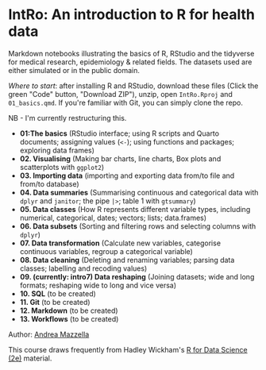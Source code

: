 # IntRo: An introduction to R for health data

Markdown notebooks illustrating the basics of R, RStudio and the tidyverse for medical research, epidemiology & related fields. The datasets used are either simulated or in the public domain.

*Where to start*: after installing R and RStudio, download these files (Click the green "Code" button, "Download ZIP"), unzip, open `IntRo.Rproj` and `01_basics.qmd`. If you're familiar with Git, you can simply clone the repo.

NB - I'm currently restructuring this.

- **01:The basics** (RStudio interface; using R scripts and Quarto documents; assigning values (`<-`); using functions and packages; exploring data frames)
- **02. Visualising** (Making bar charts, line charts, Box plots and scatterplots with `ggplot2`)
- **03. Importing data** (importing and exporting data from/to file and from/to database)
- **04. Data summaries** (Summarising continuous and categorical data with `dplyr` and `janitor`; the pipe `|>`; table 1 with `gtsummary`)
- **05. Data classes** (How R represents different variable types, including numerical, categorical, dates; vectors; lists; data.frames)
- **06. Data subsets** (Sorting and filtering rows and selecting columns with `dplyr`)
- **07. Data transformation** (Calculate new variables, categorise continuous variables, regroup a categorical variable)
- **08. Data cleaning** (Deleting and renaming variables; parsing data classes; labelling and recoding values)
- **09. (currently: intro7) Data reshaping** (Joining datasets; wide and long formats; reshaping wide to long and vice versa)
- **10. SQL** (to be created)
- **11. Git** (to be created)
- **12. Markdown** (to be created)
- **13. Workflows** (to be created)

Author: [Andrea Mazzella](https://github.com/andreamazzella)

This course draws frequently from Hadley Wickham's [R for Data Science (2e)](https://r4ds.hadley.nz) material.
